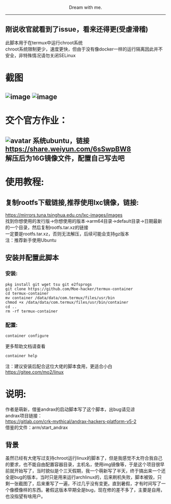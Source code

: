 <p align="center">Dream with me.</p>         

----------      
刚说收官就看到了issue，看来还得更(受虐滑稽)        
----------         
此脚本用于在termux中运行chroot系统     
chroot系统限制更少，速度更快，但由于没有像docker一样的运行隔离因此并不安全，非特殊情况请勿关闭SELinux      
# 截图    
![image](https://github.com/Moe-hacker/termux-container/raw/main/Screenshot_2021-08-02-18-31-23-788_com.termux.jpg)
![image](https://github.com/Moe-hacker/termux-container/raw/main/Screenshot_2021-08-02-18-31-55-299_com.termux.jpg)
----------      
# 交个官方作业：      
![avatar](https://github.com/Moe-hacker/termux-container/raw/main/screenshot.jpg)
系统ubuntu，链接      
https://share.weiyun.com/6sSwpBW8      
解压后为16G镜像文件，配置自己写去吧     
----------      
# 使用教程:    

## 复制rootfs下载链接,推荐使用lxc镜像，链接:     
https://mirrors.tuna.tsinghua.edu.cn/lxc-images/images      
找到你想使用的发行版→你想使用的版本→arm64目录→default目录→日期最新的一个目录，然后复制rootfs.tar.xz的链接        
一定要是rootfs.tar.xz，否则无法解压，后续可能会支持gz版本        
注：推荐新手使用Ubuntu       
## 安装并配置此脚本            
### 安装:
```shell
pkg install git wget tsu git e2fsprogs 
git clone https://github.com/Moe-hacker/termux-container
cd termux-container
mv container /data/data/com.termux/files/usr/bin
chmod +x /data/data/com.termux/files/usr/bin/container
cd ..
rm -rf termux-container
```
### 配置:      
```sh
container configure
```
更多帮助文档请查看
```sh
container help
```
注：建议安装后配合这位大佬的脚本食用，更适合小白
https://gitee.com/mo2/linux
# 说明:            
作者是萌新，借鉴andrax的启动脚本写了这个脚本，出bug请见谅      
andrax项目链接：      
https://gitlab.com/crk-mythical/andrax-hackers-platform-v5-2      
借鉴的文件：arm/start_andrax      
## 背景
虽然已经有大佬写过支持chroot运行linux的脚本了，但是我感觉不太符合我自己的要求，也不能自由配置容器目录，主机名，使用img镜像等，于是这个项目很早前就开始写了，当时貌似是个三天假期，我一个萌新写了半天，终于搞出来一个还全是bug的版本，当时只是用来运行archlinux的，后来刷机失败，脚本被毁，只剩一张截图了，后来重写了一遍，不过几乎没有变更。直到暑假，才有时间写了一个像模像样的东西。暑假这版本早期全是bug，现在修的差不多了，主要是自用，也没指望有啥用户。
